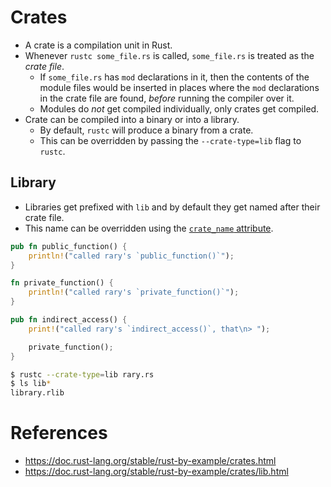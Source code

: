 # Crates
* A crate is a compilation unit in Rust.
* Whenever `rustc some_file.rs` is called, `some_file.rs` is treated as the _crate file_.
	* If `some_file.rs` has `mod` declarations in it, then the contents of the module files would be inserted in places where the `mod` declarations in the crate file are found, _before_ running the compiler over it.
	* Modules do _not_ get compiled individually, only crates get compiled.
* Crate can be compiled into a binary or into a library.
	* By default, `rustc` will produce a binary from a crate.
	* This can be overridden by passing the `--crate-type=lib` flag to `rustc`.
## Library
* Libraries get prefixed with `lib` and by default they get named after their crate file.
* This name can be overridden using the [`crate_name` attribute](https://github.com/pravsemilo/rust-notes/blob/master/doc.rust-lang.org/Rust_By_Example/Attributes.md#crates).
```rust
pub fn public_function() {
    println!("called rary's `public_function()`");
}

fn private_function() {
    println!("called rary's `private_function()`");
}

pub fn indirect_access() {
    print!("called rary's `indirect_access()`, that\n> ");

    private_function();
}
```
```bash
$ rustc --crate-type=lib rary.rs
$ ls lib*
library.rlib
```
# References
* https://doc.rust-lang.org/stable/rust-by-example/crates.html
* https://doc.rust-lang.org/stable/rust-by-example/crates/lib.html

